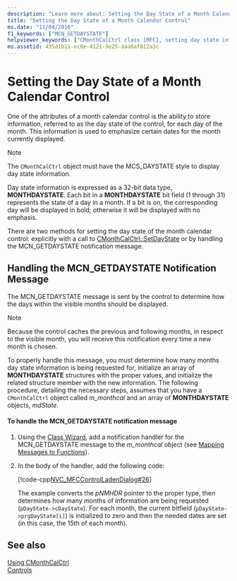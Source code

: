 ```yaml
---
description: "Learn more about: Setting the Day State of a Month Calendar Control"
title: "Setting the Day State of a Month Calendar Control"
ms.date: "11/04/2016"
f1_keywords: ["MCN_GETDAYSTATE"]
helpviewer_keywords: ["CMonthCalCtrl class [MFC], setting day state info", "MCN_GETDAYSTATE notification [MFC]", "month calendar controls [MFC], day state info"]
ms.assetid: 435d1b11-ec0e-4121-9e25-aaa6af812a3c
---
```

# Setting the Day State of a Month Calendar Control

One of the attributes of a month calendar control is the ability to store information, referred to as the day state of the control, for each day of the month. This information is used to emphasize certain dates for the month currently displayed.

> [!NOTE]
> The `CMonthCalCtrl` object must have the MCS_DAYSTATE style to display day state information.

Day state information is expressed as a 32-bit data type, **MONTHDAYSTATE**. Each bit in a **MONTHDAYSTATE** bit field (1 through 31) represents the state of a day in a month. If a bit is on, the corresponding day will be displayed in bold; otherwise it will be displayed with no emphasis.

There are two methods for setting the day state of the month calendar control: explicitly with a call to [CMonthCalCtrl::SetDayState](../mfc/reference/cmonthcalctrl-class.md#setdaystate) or by handling the MCN_GETDAYSTATE notification message.

## Handling the MCN_GETDAYSTATE Notification Message

The MCN_GETDAYSTATE message is sent by the control to determine how the days within the visible months should be displayed.

> [!NOTE]
> Because the control caches the previous and following months, in respect to the visible month, you will receive this notification every time a new month is chosen.

To properly handle this message, you must determine how many months day state information is being requested for, initialize an array of **MONTHDAYSTATE** structures with the proper values, and initialize the related structure member with the new information. The following procedure, detailing the necessary steps, assumes that you have a `CMonthCalCtrl` object called *m_monthcal* and an array of **MONTHDAYSTATE** objects, *mdState*.

#### To handle the MCN_GETDAYSTATE notification message

1. Using the [Class Wizard](reference/mfc-class-wizard.md), add a notification handler for the MCN_GETDAYSTATE message to the *m_monthcal* object (see [Mapping Messages to Functions](../mfc/reference/mapping-messages-to-functions.md)).

1. In the body of the handler, add the following code:

   [!code-cpp[NVC_MFCControlLadenDialog#26](../mfc/codesnippet/cpp/setting-the-day-state-of-a-month-calendar-control_1.cpp)]

   The example converts the *pNMHDR* pointer to the proper type, then determines how many months of information are being requested (`pDayState->cDayState`). For each month, the current bitfield (`pDayState->prgDayState[i]`) is initialized to zero and then the needed dates are set (in this case, the 15th of each month).

## See also

[Using CMonthCalCtrl](../mfc/using-cmonthcalctrl.md)<br/>
[Controls](../mfc/controls-mfc.md)
